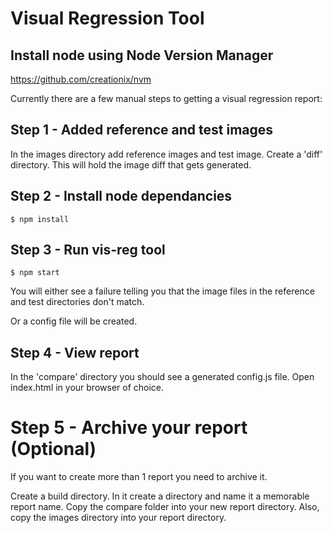 # Visual Regression Tool

## Install node using Node Version Manager

https://github.com/creationix/nvm

Currently there are a few manual steps to getting a visual regression report:

## Step 1 - Added reference and test images

In the images directory add reference images and test image.
Create a 'diff' directory. This will hold the image diff that gets generated.

## Step 2 - Install node dependancies

```$ npm install```

## Step 3 - Run vis-reg tool

```$ npm start```

You will either see a failure telling you that the image files in the reference and test directories don't match.

Or a config file will be created.

## Step 4 - View report

In the 'compare' directory you should see a generated config.js file. Open index.html in your browser of choice.

# Step 5 - Archive your report (Optional)

If you want to create more than 1 report you need to archive it.

Create a build directory.
In it create a directory and name it a memorable report name.
Copy the compare folder into your new report directory.
Also, copy the images directory into your report directory.
